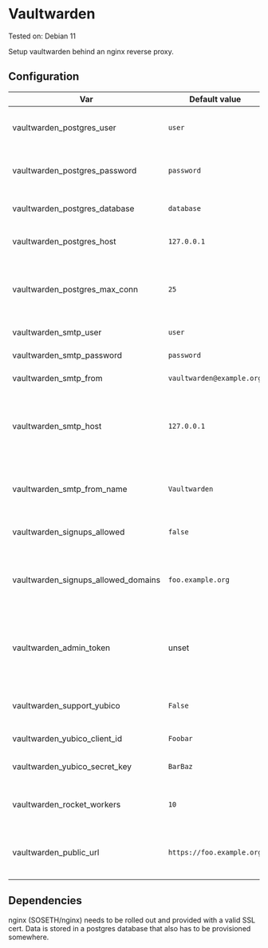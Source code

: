# Vaultwarden

Tested on: Debian 11

Setup vaultwarden behind an nginx reverse proxy.

## Configuration
|Var|Default value|Description|
|---|-------------|-----------|
|vaultwarden_postgres_user|`user`|Username used to connect to Postgres|
|vaultwarden_postgres_password|`password`|Password used to connect to Postgres|
|vaultwarden_postgres_database|`database`|Database to use in Postgres|
|vaultwarden_postgres_host|`127.0.0.1`|Host to connect to for Postgres|
|vaultwarden_postgres_max_conn|`25`|Maximum number of DB connections to establish (pool size)|
|vaultwarden_smtp_user|`user`|Username for SMTP|
|vaultwarden_smtp_password|`password`|Password for SMTP|
|vaultwarden_smtp_from|`vaultwarden@example.org`|SMTP From address|
|vaultwarden_smtp_host|`127.0.0.1`|Mailserver to connect to (port 587, STARTTLS is attempted)|
|vaultwarden_smtp_from_name|`Vaultwarden`|Human-readable name for email sender|
|vaultwarden_signups_allowed|`false`|Whether signups are allowed|
|vaultwarden_signups_allowed_domains|`foo.example.org`|Which domains can signup even if signups are not allowed|
|vaultwarden_admin_token|unset|Admin token to use - the interface is only available on localhost|
|vaultwarden_support_yubico|`False`|Whether to support YubiKey's OTP service|
|vaultwarden_yubico_client_id|`Foobar`|YubiCo OTP Client ID|
|vaultwarden_yubico_secret_key|`BarBaz`|YubiCo OTP Client Secret|
|vaultwarden_rocket_workers|`10`|Number of web workers to use|
|vaultwarden_public_url|`https://foo.example.org`|Where is this instance exposed publicly|

## Dependencies
nginx (SOSETH/nginx) needs to be rolled out and provided with a valid SSL cert. Data is stored in a postgres database
that also has to be provisioned somewhere.
